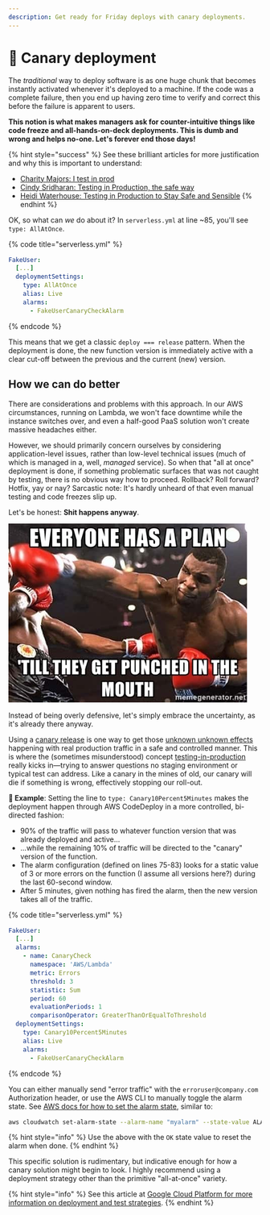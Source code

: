 ```yaml
---
description: Get ready for Friday deploys with canary deployments.
---
```


# 🦺 Canary deployment

The _traditional_ way to deploy software is as one huge chunk that becomes instantly activated whenever it's deployed to a machine. If the code was a complete failure, then you end up having zero time to verify and correct this before the failure is apparent to users.

**This notion is what makes managers ask for counter-intuitive things like code freeze and all-hands-on-deck deployments. This is dumb and wrong and helps no-one. Let's forever end those days!**

{% hint style="success" %}
See these brilliant articles for more justification and why this is important to understand:

* [Charity Majors: I test in prod](https://increment.com/testing/i-test-in-production/)
* [Cindy Sridharan: Testing in Production, the safe way](https://copyconstruct.medium.com/testing-in-production-the-safe-way-18ca102d0ef1)
* [Heidi Waterhouse: Testing in Production to Stay Safe and Sensible](https://launchdarkly.com/blog/testing-in-production-for-safety-and-sanity/)
{% endhint %}

OK, so what can _we_ do about it? In `serverless.yml` at line \~85, you'll see `type: AllAtOnce`.

{% code title="serverless.yml" %}
```yml
FakeUser:
  [...]
  deploymentSettings:
    type: AllAtOnce
    alias: Live
    alarms:
      - FakeUserCanaryCheckAlarm
```
{% endcode %}

This means that we get a classic `deploy === release` pattern. When the deployment is done, the new function version is immediately active with a clear cut-off between the previous and the current (new) version.

## How we can do better

There are considerations and problems with this approach. In our AWS circumstances, running on Lambda, we won't face downtime while the instance switches over, and even a half-good PaaS solution won't create massive headaches either.

However, we should primarily concern ourselves by considering application-level issues, rather than low-level technical issues (much of which is managed in a, well, _managed_ service). So when that "all at once" deployment is done, if something problematic surfaces that was not caught by testing, there is no obvious way how to proceed. Rollback? Roll forward? Hotfix, yay or nay? Sarcastic note: It's hardly unheard of that even manual testing and code freezes slip up.

Let's be honest: **Shit happens anyway**.

![Words to live by, as told by Mike Tyson](../img/tyson.jpg)

Instead of being overly defensive, let's simply embrace the uncertainty, as it's already there anyway.

Using a [canary release](https://martinfowler.com/bliki/CanaryRelease.html) is one way to get those [unknown unknown effects](https://en.wikipedia.org/wiki/Cynefin\_framework) happening with real production traffic in a safe and controlled manner. This is where the (sometimes misunderstood) concept [testing-in-production](https://increment.com/testing/i-test-in-production/) really kicks in—trying to answer questions no staging environment or typical test can address. Like a canary in the mines of old, our canary will die if something is wrong, effectively stopping our roll-out.

**🎯 Example**: Setting the line to `type: Canary10Percent5Minutes` makes the deployment happen through AWS CodeDeploy in a more controlled, bi-directed fashion:

* 90% of the traffic will pass to whatever function version that was already deployed and active...
* ...while the remaining 10% of traffic will be directed to the "canary" version of the function.
* The alarm configuration (defined on lines 75-83) looks for a static value of 3 or more errors on the function (I assume all versions here?) during the last 60-second window.
* After 5 minutes, given nothing has fired the alarm, then the new version takes all of the traffic.

{% code title="serverless.yml" %}
```yml
FakeUser:
  [...]
  alarms:
    - name: CanaryCheck
      namespace: 'AWS/Lambda'
      metric: Errors
      threshold: 3
      statistic: Sum
      period: 60
      evaluationPeriods: 1
      comparisonOperator: GreaterThanOrEqualToThreshold
  deploymentSettings:
    type: Canary10Percent5Minutes
    alias: Live
    alarms:
      - FakeUserCanaryCheckAlarm
```
{% endcode %}

You can either manually send "error traffic" with the `erroruser@company.com` Authorization header, or use the AWS CLI to manually toggle the alarm state. See [AWS docs for how to set the alarm state](https://awscli.amazonaws.com/v2/documentation/api/latest/reference/cloudwatch/set-alarm-state.html), similar to:

```bash
aws cloudwatch set-alarm-state --alarm-name "myalarm" --state-value ALARM --state-reason "testing purposes"
```

{% hint style="info" %}
Use the above with the `OK` state value to reset the alarm when done.
{% endhint %}

This specific solution is rudimentary, but indicative enough for how a canary solution might begin to look. I highly recommend using a deployment strategy other than the primitive "all-at-once" variety.

{% hint style="info" %}
See this article at [Google Cloud Platform for more information on deployment and test strategies](https://cloud.google.com/architecture/application-deployment-and-testing-strategies).
{% endhint %}
